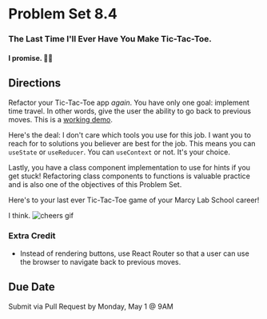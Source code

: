 # Problem Set 8.4
### The Last Time I'll Ever Have You Make Tic-Tac-Toe.
#### I promise. 🤞🏿

## Directions
Refactor your Tic-Tac-Toe app _again_. You have only one goal: implement time travel. In other words, give the user the ability to go back to previous moves. This is a [working demo](https://codepen.io/gaearon/pen/gWWZgR).

Here's the deal: I don't care which tools you use for this job. I want you to reach for to solutions you believer are best for the job. This means you can `useState` or `useReducer`. You can `useContext` or not. It's your choice.

Lastly, you have a class component implementation to use for hints if you get stuck! Refactoring class components to functions is valuable practice and is also one of the objectives of this Problem Set.

Here's to your last ever Tic-Tac-Toe game of your Marcy Lab School career!

I think.
![cheers gif](https://media.giphy.com/media/g9582DNuQppxC/giphy-downsized-large.gif)

### Extra Credit
* Instead of rendering buttons, use React Router so that a user can use the browser to navigate back to previous moves.

## Due Date
Submit via Pull Request by Monday, May 1 @ 9AM
